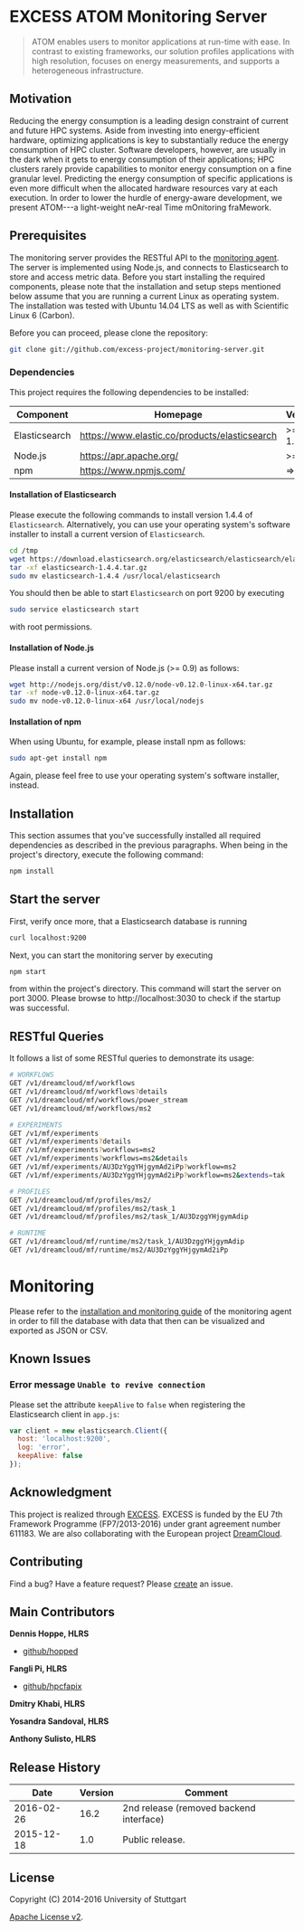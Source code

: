 # EXCESS ATOM Monitoring Server

> ATOM enables users to monitor applications at run-time with ease. In contrast to existing frameworks, our solution profiles applications with high resolution, focuses on energy measurements, and supports a heterogeneous infrastructure.


## Motivation
Reducing the energy consumption is a leading design constraint of current and future HPC systems. Aside from investing into energy-efficient hardware, optimizing applications is key to substantially reduce the energy consumption of HPC cluster. Software developers, however, are usually in the dark when it gets to energy consumption of their applications; HPC clusters rarely provide capabilities to monitor energy consumption on a fine granular level. Predicting the energy consumption of specific applications is even more difficult when the allocated hardware resources vary at each execution. In order to lower the hurdle of energy-aware development, we present ATOM---a light-weight neAr-real Time mOnitoring fraMework.


## Prerequisites

The monitoring server provides the RESTful API to the [monitoring agent][agent]. The server is implemented using Node.js, and connects to Elasticsearch to store and access metric data. Before you start installing the required components, please note that the installation and setup steps mentioned below assume that you are running a current Linux as operating system. The installation was tested with Ubuntu 14.04 LTS as well as with Scientific Linux 6 (Carbon).

Before you can proceed, please clone the repository:

```bash
git clone git://github.com/excess-project/monitoring-server.git
```


### Dependencies

This project requires the following dependencies to be installed:

| Component         | Homepage                                           | Version   |
|------------------ |--------------------------------------------------  |---------  |
| Elasticsearch     | https://www.elastic.co/products/elasticsearch      | >= 1.4.4  |
| Node.js           | https://apr.apache.org/                            | >= 0.9    |
| npm               | https://www.npmjs.com/                             | => 1.3.6  |


#### Installation of Elasticsearch

Please execute the following commands to install version 1.4.4 of `Elasticsearch`. Alternatively, you can use your operating system's software installer to install a current version of `Elasticsearch`.

```bash
cd /tmp
wget https://download.elasticsearch.org/elasticsearch/elasticsearch/elasticsearch-1.4.4.tar.gz
tar -xf elasticsearch-1.4.4.tar.gz
sudo mv elasticsearch-1.4.4 /usr/local/elasticsearch
```

You should then be able to start `Elasticsearch` on port 9200 by executing

```bash
sudo service elasticsearch start
```

with root permissions.


#### Installation of Node.js

Please install a current version of Node.js (>= 0.9) as follows:

```bash
wget http://nodejs.org/dist/v0.12.0/node-v0.12.0-linux-x64.tar.gz
tar -xf node-v0.12.0-linux-x64.tar.gz
sudo mv node-v0.12.0-linux-x64 /usr/local/nodejs
```


#### Installation of npm

When using Ubuntu, for example, please install npm as follows:

```bash
sudo apt-get install npm
```


Again, please feel free to use your operating system's software installer, instead.


## Installation

This section assumes that you've successfully installed all required dependencies as described in the previous paragraphs. When being in the project's directory, execute the following command:

```bash
npm install
```


## Start the server

First, verify once more, that a Elasticsearch database is running

```bash
curl localhost:9200
```

Next, you can start the monitoring server by executing

```bash
npm start
```

from within the project's directory. This command will start the server on
port 3000. Please browse to http://localhost:3030 to check if the startup
was successful.


## RESTful Queries

It follows a list of some RESTful queries to demonstrate its usage:

```bash
# WORKFLOWS
GET /v1/dreamcloud/mf/workflows
GET /v1/dreamcloud/mf/workflows?details
GET /v1/dreamcloud/mf/workflows/power_stream
GET /v1/dreamcloud/mf/workflows/ms2

# EXPERIMENTS
GET /v1/mf/experiments
GET /v1/mf/experiments?details
GET /v1/mf/experiments?workflows=ms2
GET /v1/mf/experiments?workflows=ms2&details
GET /v1/mf/experiments/AU3DzYggYHjgymAd2iPp?workflow=ms2
GET /v1/mf/experiments/AU3DzYggYHjgymAd2iPp?workflow=ms2&extends=tak

# PROFILES
GET /v1/dreamcloud/mf/profiles/ms2/
GET /v1/dreamcloud/mf/profiles/ms2/task_1
GET /v1/dreamcloud/mf/profiles/ms2/task_1/AU3DzggYHjgymAdip

# RUNTIME
GET /v1/dreamcloud/mf/runtime/ms2/task_1/AU3DzggYHjgymAdip
GET /v1/dreamcloud/mf/runtime/ms2/AU3DzYggYHjgymAd2iPp
```

# Monitoring

Please refer to the [installation and monitoring guide][agent] of the monitoring agent in order to fill the database with data that then can be visualized and exported as JSON or CSV.


## Known Issues

### Error message `Unable to revive connection`

Please set the attribute `keepAlive` to `false` when registering the Elasticsearch client in `app.js`:

```javascript
var client = new elasticsearch.Client({
  host: 'localhost:9200',
  log: 'error',
  keepAlive: false
});
```


## Acknowledgment

This project is realized through [EXCESS][excess]. EXCESS is funded by the EU 7th
Framework Programme (FP7/2013-2016) under grant agreement number 611183. We are
also collaborating with the European project [DreamCloud][dreamcloud].


## Contributing
Find a bug? Have a feature request?
Please [create](https://github.com/excess-project/monitoring-server/website/issues) an issue.


## Main Contributors

**Dennis Hoppe, HLRS**
+ [github/hopped](https://github.com/hopped)

**Fangli Pi, HLRS**
+ [github/hpcfapix](https://github.com/hpcfapix)

**Dmitry Khabi, HLRS**

**Yosandra Sandoval, HLRS**

**Anthony Sulisto, HLRS**


## Release History

| Date        | Version | Comment          |
| ----------- | ------- | ---------------- |
| 2016-02-26  | 16.2    | 2nd release (removed backend interface) |
| 2015-12-18  | 1.0     | Public release.  |


## License
Copyright (C) 2014-2016 University of Stuttgart

[Apache License v2](LICENSE).


[agent]: https://github.com/excess-project/monitoring-agent
[excess]: http://www.excess-project.eu
[dreamcloud]: http://www.dreamcloud-project.eu
